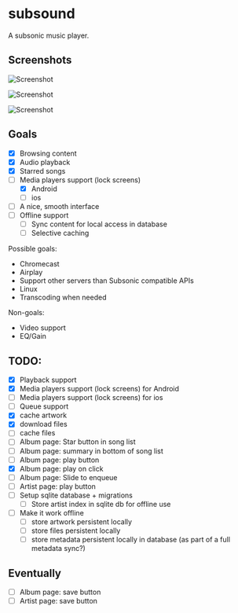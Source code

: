 # subsound

A subsonic music player.

## Screenshots

![Screenshot](screenshots/screenshot_161625497.png)

![Screenshot](screenshots/albumview.png)

![Screenshot](screenshots/artistview.png)

## Goals

- [X] Browsing content
- [X] Audio playback
- [X] Starred songs
- [ ] Media players support (lock screens)
  - [X] Android
  - [ ] ios
- [ ] A nice, smooth interface
- [ ] Offline support
  - [ ] Sync content for local access in database
  - [ ] Selective caching

Possible goals:
 - Chromecast
 - Airplay
 - Support other servers than Subsonic compatible APIs
 - Linux
 - Transcoding when needed
 
Non-goals:
 - Video support
 - EQ/Gain

## TODO:
 - [X] Playback support
 - [X] Media players support (lock screens) for Android
 - [ ] Media players support (lock screens) for ios
 - [ ] Queue support
 - [X] cache artwork
 - [X] download files
 - [ ] cache files
 - [ ] Album page: Star button in song list
 - [ ] Album page: summary in bottom of song list
 - [ ] Album page: play button
 - [X] Album page: play on click
 - [ ] Album page: Slide to enqueue
 - [ ] Artist page: play button
 - [ ] Setup sqlite database + migrations
    - [ ] Store artist index in sqlite db for offline use
 - [ ] Make it work offline
    - [ ] store artwork persistent locally
    - [ ] store files persistent locally
    - [ ] store metadata persistent locally in database (as part of a full metadata sync?)

## Eventually
 - [ ] Album page: save button
 - [ ] Artist page: save button